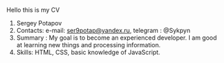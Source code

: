 Hello this is my CV
1. Sergey Potapov
2. Contacts: e-mail: ser9potap@yandex.ru, telegram : @Sykpyn
3. Summary : My goal is to become an experienced developer. I am good at learning new things and processing information.
4. Skills: HTML, CSS, basic knowledge of JavaScript.